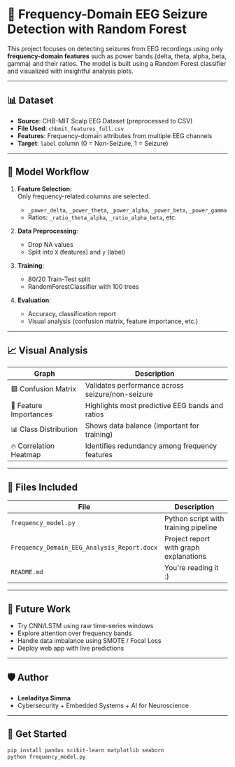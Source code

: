 # 🧠 Frequency-Domain EEG Seizure Detection with Random Forest

This project focuses on detecting seizures from EEG recordings using only **frequency-domain features** such as power bands (delta, theta, alpha, beta, gamma) and their ratios. The model is built using a Random Forest classifier and visualized with insightful analysis plots.

---

## 📊 Dataset

- **Source**: CHB-MIT Scalp EEG Dataset (preprocessed to CSV)
- **File Used**: `chbmit_features_full.csv`
- **Features**: Frequency-domain attributes from multiple EEG channels
- **Target**: `label` column (0 = Non-Seizure, 1 = Seizure)

---

## 🧪 Model Workflow

1. **Feature Selection**:  
   Only frequency-related columns are selected:
   - `_power_delta`, `_power_theta`, `_power_alpha`, `_power_beta`, `_power_gamma`
   - Ratios: `_ratio_theta_alpha`, `_ratio_alpha_beta`, etc.

2. **Data Preprocessing**:
   - Drop NA values
   - Split into `X` (features) and `y` (label)

3. **Training**:
   - 80/20 Train-Test split
   - RandomForestClassifier with 100 trees

4. **Evaluation**:
   - Accuracy, classification report
   - Visual analysis (confusion matrix, feature importance, etc.)

---

## 📈 Visual Analysis

| Graph | Description |
|-------|-------------|
| 🟪 Confusion Matrix | Validates performance across seizure/non-seizure |
| 🌿 Feature Importances | Highlights most predictive EEG bands and ratios |
| 📊 Class Distribution | Shows data balance (important for training) |
| 🔥 Correlation Heatmap | Identifies redundancy among frequency features |

---

## 📂 Files Included

| File | Description |
|------|-------------|
| `frequency_model.py` | Python script with training pipeline |
| `Frequency_Domain_EEG_Analysis_Report.docx` | Project report with graph explanations |
| `README.md` | You're reading it :) |

---

## 🔧 Future Work

- Try CNN/LSTM using raw time-series windows
- Explore attention over frequency bands
- Handle data imbalance using SMOTE / Focal Loss
- Deploy web app with live predictions

---

## 🛡️ Author

- **Leeladitya Simma**
- Cybersecurity + Embedded Systems + AI for Neuroscience

---

## 🏁 Get Started

```bash
pip install pandas scikit-learn matplotlib seaborn
python frequency_model.py



